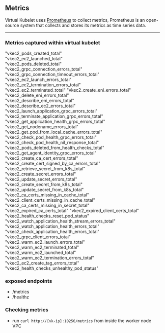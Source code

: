 
## Metrics
Virtual Kubelet uses [Prometheus](https://prometheus.io/) to collect metrics, Prometheus is an open-source system that collects and stores its metrics as time series data.

----

### Metrics captured within virtual kubelet

"vkec2_pods_created_total"  
"vkec2_ec2_launched_total"  
"vkec2_pods_deleted_total"  
"vkec2_grpc_connection_errors_total"  
"vkec2_grpc_connection_timeout_errors_total"  
"vkec2_ec2_launch_errors_total"  
"vkec2_ec2_termination_errors_total"  
"vkec2_ec2_terminated_total"
"vkec2_create_eni_errors_total"  
"vkec2_delete_eni_errors_total"  
"vkec2_describe_eni_errors_total"  
"vkec2_describe_ec2_errors_total"  
"vkec2_launch_application_grpc_errors_total"  
"vkec2_terminate_application_grpc_errors_total"  
"vkec2_get_application_health_grpc_errors_total"  
"vkec2_get_nodename_errors_total"  
"vkec2_get_pod_from_local_cache_errors_total"  
"vkec2_check_pod_health_grpc_errors_total"  
"vkec2_check_pod_health_nil_response_total"  
"vkec2_pods_deleted_from_health_checks_total"  
"vkec2_get_agent_identity_grpc_errors_total"  
"vkec2_create_ca_cert_errors_total"  
"vkec2_create_cert_signed_by_ca_errors_total"  
"vkec2_retrieve_secret_from_k8s_total"  
"vkec2_create_secret_errors_total"  
"vkec2_update_secret_errors_total"  
"vkec2_create_secret_from_k8s_total"  
"vkec2_update_secret_from_k8s_total"  
"vkec2_ca_certs_missing_in_cache_total"  
"vkec2_client_certs_missing_in_cache_total"  
"vkec2_ca_certs_missing_in_secret_total"  
"vkec2_expired_ca_certs_total"
"vkec2_expired_client_certs_total"  
"vkec2_health_checks_reset_pod_status"  
"vkec2_watch_application_health_stream_errors_total"  
"vkec2_watch_application_health_errors_total"  
"vkec2_check_application_health_errors_total"  
"vkec2_grpc_client_errors_total"  
"vkec2_warm_ec2_launch_errors_total"  
"vkec2_warm_ec2_terminated_total"  
"vkec2_warm_ec2_launched_total"  
"vkec2_warm_ec2_termination_errors_total"  
"vkec2_ec2_create_tag_errors_total"  
"vkec2_health_checks_unhealthy_pod_status"  

### exposed endpoints
* /metrics
* /healthz

### Checking metrics
* run `curl http://{vk-ip}:10256/metrics` from inside the worker node VPC

